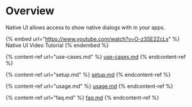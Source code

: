 # Overview

Native UI allows access to show native dialogs with in your apps.

{% embed url="https://www.youtube.com/watch?v=O-z3SE2ZcLs" %}
Native UI Video Tutorial
{% endembed %}



{% content-ref url="use-cases.md" %}
[use-cases.md](use-cases.md)
{% endcontent-ref %}

{% content-ref url="setup.md" %}
[setup.md](setup.md)
{% endcontent-ref %}

{% content-ref url="usage.md" %}
[usage.md](usage.md)
{% endcontent-ref %}

{% content-ref url="faq.md" %}
[faq.md](faq.md)
{% endcontent-ref %}



